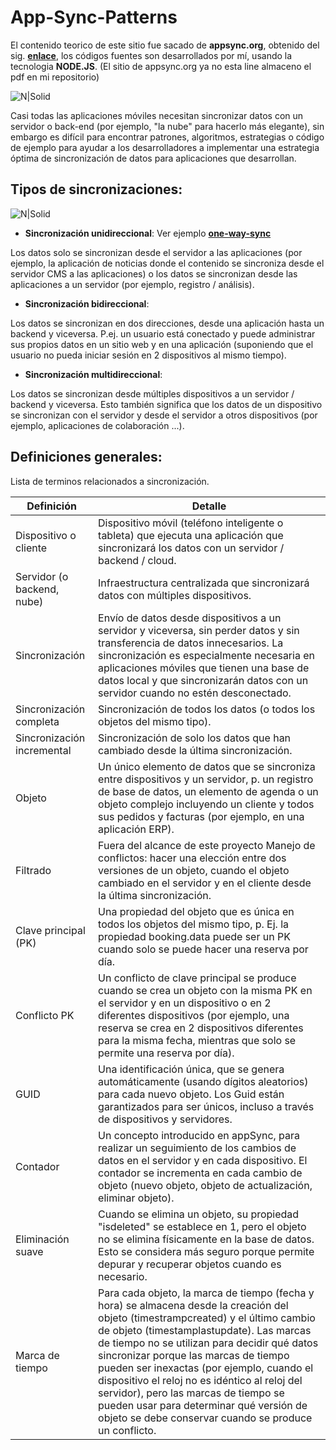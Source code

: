# App-Sync-Patterns
El contenido teorico de este sitio fue sacado de **appsync.org**, obtenido del sig. **[enlace]**, los códigos fuentes son desarrollados por mí, usando la tecnologia **NODE.JS**. (El sitio de appsync.org ya no esta line almaceno el pdf en mi repositorio)

[enlace]:https://github.com/damiancipolat/App-Sync-Patterns/blob/master/appsync.pdf

![N|Solid](http://damiancipolat.com/webFiles/appsync.png)

Casi todas las aplicaciones móviles necesitan sincronizar datos con un servidor o back-end (por ejemplo, "la nube" para hacerlo más elegante), sin embargo es difícil para encontrar patrones, algoritmos, estrategias o código de ejemplo para ayudar a los desarrolladores a implementar una estrategia óptima de sincronización de datos para aplicaciones que desarrollan.

## Tipos de sincronizaciones:
![N|Solid](http://damiancipolat.com/webFiles/appsync2.png)

[one-way-sync]:https://github.com/damiancipolat/App-Sync-Patterns/tree/master/one-way-sync

- **Sincronización unidireccional**: Ver ejemplo **[one-way-sync]**

Los datos solo se sincronizan desde el servidor a las aplicaciones (por ejemplo, la aplicación de noticias donde el contenido se sincroniza desde el servidor CMS a las aplicaciones) o los datos se sincronizan desde las aplicaciones a un servidor (por ejemplo, registro / análisis).

- **Sincronización bidireccional**: 

Los datos se sincronizan en dos direcciones, desde una aplicación hasta un backend y viceversa. P.ej. un usuario está conectado y puede administrar sus propios datos en un sitio web y en una aplicación (suponiendo que el usuario no pueda iniciar sesión en 2 dispositivos al mismo tiempo).

- **Sincronización multidireccional**: 

Los datos se sincronizan desde múltiples dispositivos a un servidor / backend y viceversa. Esto también significa que los datos de un dispositivo se sincronizan con el servidor y desde el servidor a otros dispositivos (por ejemplo, aplicaciones de colaboración ...).

## Definiciones generales:
Lista de terminos relacionados a sincronización.

| Definición | Detalle |
|---|---|
| Dispositivo o cliente | Dispositivo móvil (teléfono inteligente o tableta) que ejecuta una aplicación que sincronizará los datos con un servidor / backend / cloud. |
| Servidor (o backend, nube) | Infraestructura centralizada que sincronizará datos con múltiples dispositivos. |
| Sincronización | Envío de datos desde dispositivos a un servidor y viceversa, sin perder datos y sin transferencia de datos innecesarios. La sincronización es especialmente necesaria en aplicaciones móviles que tienen una base de datos local y que sincronizarán datos con un servidor cuando no estén desconectado.|
| Sincronización completa | Sincronización de todos los datos (o todos los objetos del mismo tipo). |
| Sincronización incremental | Sincronización de solo los datos que han cambiado desde la última sincronización. |
| Objeto | Un único elemento de datos que se sincroniza entre dispositivos y un servidor, p. un registro de base de datos, un elemento de agenda o un objeto complejo incluyendo un cliente y todos sus pedidos y facturas (por ejemplo, en una aplicación ERP). |
| Filtrado | Fuera del alcance de este proyecto Manejo de conflictos: hacer una elección entre dos versiones de un objeto, cuando el objeto cambiado en el servidor y en el cliente desde la última sincronización. |
| Clave principal (PK) | Una propiedad del objeto que es única en todos los objetos del mismo tipo, p. Ej. la propiedad booking.data puede ser un PK cuando solo se puede hacer una reserva por día.|
| Conflicto PK | Un conflicto de clave principal se produce cuando se crea un objeto con la misma PK en el servidor y en un dispositivo o en 2 diferentes dispositivos (por ejemplo, una reserva se crea en 2 dispositivos diferentes para la misma fecha, mientras que solo se permite una reserva por día). |
| GUID | Una identificación única, que se genera automáticamente (usando dígitos aleatorios) para cada nuevo objeto. Los Guid están garantizados para ser únicos, incluso a través de dispositivos y servidores. |
| Contador | Un concepto introducido en appSync, para realizar un seguimiento de los cambios de datos en el servidor y en cada dispositivo. El contador se incrementa en cada cambio de objeto (nuevo objeto, objeto de actualización, eliminar objeto). |
| Eliminación suave | Cuando se elimina un objeto, su propiedad "isdeleted" se establece en 1, pero el objeto no se elimina físicamente en la base de datos. Esto se considera más seguro porque permite depurar y recuperar objetos cuando es necesario. |
| Marca de tiempo | Para cada objeto, la marca de tiempo (fecha y hora) se almacena desde la creación del objeto (timestrampcreated) y el último cambio de objeto (timestamplastupdate). Las marcas de tiempo no se utilizan para decidir qué datos sincronizar porque las marcas de tiempo pueden ser inexactas (por ejemplo, cuando el dispositivo el reloj no es idéntico al reloj del servidor), pero las marcas de tiempo se pueden usar para determinar qué versión de objeto se debe conservar cuando se produce un conflicto. |
